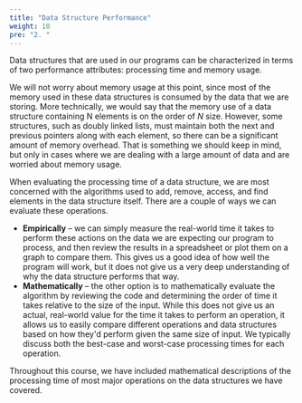 ```yaml
---
title: "Data Structure Performance"
weight: 10
pre: "2. "
---
```

Data structures that are used in our programs can be characterized in terms of two performance attributes: processing time and memory usage.

We will not worry about memory usage at this point, since most of the memory used in these data structures is consumed by the data that we are storing. More technically, we would say that the memory use of a data structure containing N elements is on the order of $N$ size. However, some structures, such as doubly linked lists, must maintain both the next and previous pointers along with each element, so there can be a significant amount of memory overhead. That is something we should keep in mind, but only in cases where we are dealing with a large amount of data and are worried about memory usage.

When evaluating the processing time of a data structure, we are most concerned with the algorithms used to add, remove, access, and find elements in the data structure itself. There are a couple of ways we can evaluate these operations.

* **Empirically** – we can simply measure the real-world time it takes to perform these actions on the data we are expecting our program to process, and then review the results in a spreadsheet or plot them on a graph to compare them. This gives us a good idea of how well the program will work, but it does not give us a very deep understanding of why the data structure performs that way. 
* **Mathematically** – the other option is to mathematically evaluate the algorithm by reviewing the code and determining the order of time it takes relative to the size of the input. While this does not give us an actual, real-world value for the time it takes to perform an operation, it allows us to easily compare different operations and data structures based on how they'd perform given the same size of input. We typically discuss both the best-case and worst-case processing times for each operation. 

Throughout this course, we have included mathematical descriptions of the processing time of most major operations on the data structures we have covered. 
